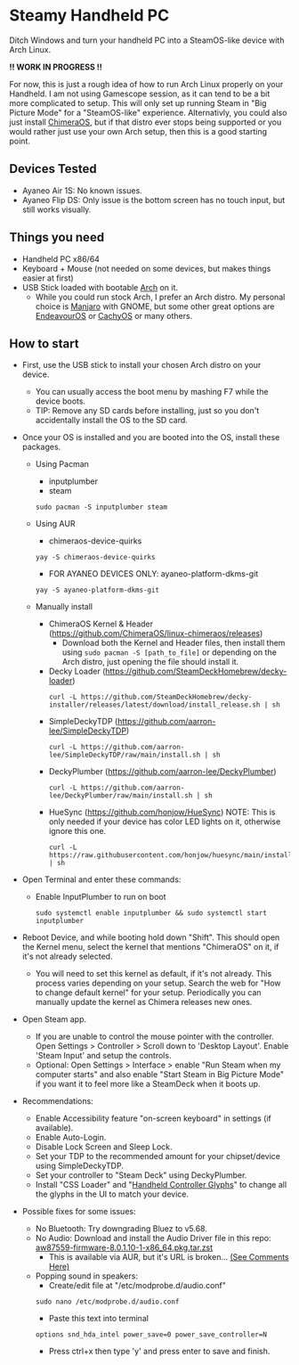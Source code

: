 # Steamy Handheld PC
Ditch Windows and turn your handheld PC into a SteamOS-like device with Arch Linux.

**!! WORK IN PROGRESS !!**

For now, this is just a rough idea of how to run Arch Linux properly on your Handheld. I am not using Gamescope session, as it can tend to be a bit more complicated to setup. This will only set up running Steam in "Big Picture Mode" for a "SteamOS-like" experience. Alternativly, you could also just install [ChimeraOS](https://chimeraos.org), but if that distro ever stops being supported or you would rather just use your own Arch setup, then this is a good starting point.

## Devices Tested
 - Ayaneo Air 1S: No known issues.
 - Ayaneo Flip DS: Only issue is the bottom screen has no touch input, but still works visually.

## Things you need
- Handheld PC x86/64
- Keyboard + Mouse (not needed on some devices, but makes things easier at first)
- USB Stick loaded with bootable [Arch](https://archlinux.org) on it.
	- While you could run stock Arch, I prefer an Arch distro. My personal choice is [Manjaro](https://manjaro.org) with GNOME, but some other great options are [EndeavourOS](https://endeavouros.com) or [CachyOS](https://cachyos.org) or many others.

## How to start
- First, use the USB stick to install your chosen Arch distro on your device.
  - You can usually access the boot menu by mashing F7 while the device boots.
  - TIP: Remove any SD cards before installing, just so you don't accidentally install the OS to the SD card.
- Once your OS is installed and you are booted into the OS, install these packages.
  - Using Pacman
    - inputplumber
    - steam
    ```
    sudo pacman -S inputplumber steam
    ```
  - Using AUR
    - chimeraos-device-quirks
	```
	yay -S chimeraos-device-quirks
	```
    - FOR AYANEO DEVICES ONLY: ayaneo-platform-dkms-git
	```
	yay -S ayaneo-platform-dkms-git
	```

  - Manually install
    - ChimeraOS Kernel & Header (https://github.com/ChimeraOS/linux-chimeraos/releases)
    	- Download both the Kernel and Header files, then install them using ```sudo pacman -S [path_to_file]``` or depending on the Arch distro, just opening the file should install it.
    - Decky Loader (https://github.com/SteamDeckHomebrew/decky-loader)
      ```
      curl -L https://github.com/SteamDeckHomebrew/decky-installer/releases/latest/download/install_release.sh | sh
      ``` 
    - SimpleDeckyTDP (https://github.com/aarron-lee/SimpleDeckyTDP)
      ```
      curl -L https://github.com/aarron-lee/SimpleDeckyTDP/raw/main/install.sh | sh
      ```
    - DeckyPlumber (https://github.com/aarron-lee/DeckyPlumber)
      ```
      curl -L https://github.com/aarron-lee/DeckyPlumber/raw/main/install.sh | sh
      ```
    - HueSync (https://github.com/honjow/HueSync) NOTE: This is only needed if your device has color LED lights on it, otherwise ignore this one.
      ```
      curl -L https://raw.githubusercontent.com/honjow/huesync/main/install.sh | sh
      ```

- Open Terminal and enter these commands:
  - Enable InputPlumber to run on boot
	```
	sudo systemctl enable inputplumber && sudo systemctl start inputplumber
 	```       
- Reboot Device, and while booting hold down "Shift". This should open the Kernel menu, select the kernel that mentions "ChimeraOS" on it, if it's not already selected.
	- You will need to set this kernel as default, if it's not already. This process varies depending on your setup. Search the web for "How to change default kernel" for your setup. Periodically you can manually update the kernel as Chimera releases new ones.
- Open Steam app.
	- If you are unable to control the mouse pointer with the controller. Open Settings > Controller > Scroll down to 'Desktop Layout'. Enable 'Steam Input' and setup the controls.
	- Optional: Open Settings > Interface > enable "Run Steam when my computer starts" and also enable "Start Steam in Big Picture Mode" if you want it to feel more like a SteamDeck when it boots up.
- Recommendations:
	- Enable Accessibility feature "on-screen keyboard" in settings (if available).
 	- Enable Auto-Login.
 	- Disable Lock Screen and Sleep Lock.
  	- Set your TDP to the recommended amount for your chipset/device using SimpleDeckyTDP.
  	- Set your controller to "Steam Deck" using DeckyPlumber.
  	- Install "CSS Loader" and "[Handheld Controller Glyphs](https://github.com/victor-borges/handheld-controller-glyphs)" to change all the glyphs in the UI to match your device.

- Possible fixes for some issues:
	- No Bluetooth: Try downgrading Bluez to v5.68.
   	- No Audio: Download and install the Audio Driver file in this repo: [aw87559-firmware-8.0.1.10-1-x86_64.pkg.tar.zst](https://github.com/dansl/Steamy-Handheld-PC/raw/refs/heads/main/aw87559-firmware-8.0.1.10-1-x86_64.pkg.tar.zst)
   		- This is available via AUR, but it's URL is broken... [(See Comments Here)](https://aur.archlinux.org/packages/aw87559-firmware) 
 	- Popping sound in speakers:
  		- Create/edit file at "/etc/modprobe.d/audio.conf"
		```
		sudo nano /etc/modprobe.d/audio.conf
		```
	   	- Paste this text into terminal
		```
		options snd_hda_intel power_save=0 power_save_controller=N
		```
	  	- Press ctrl+x then type 'y' and press enter to save and finish.
